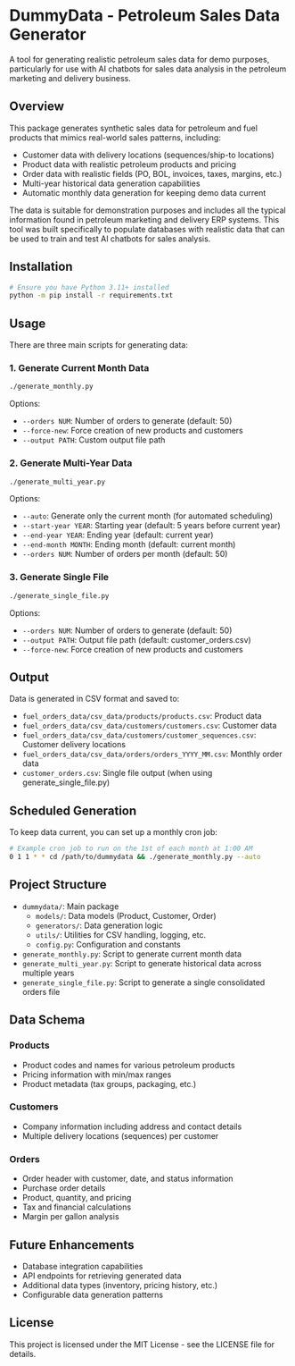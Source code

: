 # DummyData - Petroleum Sales Data Generator

A tool for generating realistic petroleum sales data for demo purposes, particularly for use with AI chatbots for sales data analysis in the petroleum marketing and delivery business.

## Overview

This package generates synthetic sales data for petroleum and fuel products that mimics real-world sales patterns, including:

- Customer data with delivery locations (sequences/ship-to locations)
- Product data with realistic petroleum products and pricing
- Order data with realistic fields (PO, BOL, invoices, taxes, margins, etc.)
- Multi-year historical data generation capabilities
- Automatic monthly data generation for keeping demo data current

The data is suitable for demonstration purposes and includes all the typical information found in petroleum marketing and delivery ERP systems. This tool was built specifically to populate databases with realistic data that can be used to train and test AI chatbots for sales analysis.

## Installation

```bash
# Ensure you have Python 3.11+ installed
python -m pip install -r requirements.txt
```

## Usage

There are three main scripts for generating data:

### 1. Generate Current Month Data

```bash
./generate_monthly.py
```

Options:
- `--orders NUM`: Number of orders to generate (default: 50)
- `--force-new`: Force creation of new products and customers
- `--output PATH`: Custom output file path

### 2. Generate Multi-Year Data

```bash
./generate_multi_year.py
```

Options:
- `--auto`: Generate only the current month (for automated scheduling)
- `--start-year YEAR`: Starting year (default: 5 years before current year)
- `--end-year YEAR`: Ending year (default: current year)
- `--end-month MONTH`: Ending month (default: current month)
- `--orders NUM`: Number of orders per month (default: 50)

### 3. Generate Single File

```bash
./generate_single_file.py
```

Options:
- `--orders NUM`: Number of orders to generate (default: 50)
- `--output PATH`: Output file path (default: customer_orders.csv)
- `--force-new`: Force creation of new products and customers

## Output

Data is generated in CSV format and saved to:

- `fuel_orders_data/csv_data/products/products.csv`: Product data
- `fuel_orders_data/csv_data/customers/customers.csv`: Customer data
- `fuel_orders_data/csv_data/customers/customer_sequences.csv`: Customer delivery locations
- `fuel_orders_data/csv_data/orders/orders_YYYY_MM.csv`: Monthly order data
- `customer_orders.csv`: Single file output (when using generate_single_file.py)

## Scheduled Generation

To keep data current, you can set up a monthly cron job:

```bash
# Example cron job to run on the 1st of each month at 1:00 AM
0 1 1 * * cd /path/to/dummydata && ./generate_monthly.py --auto
```

## Project Structure

- `dummydata/`: Main package
  - `models/`: Data models (Product, Customer, Order)
  - `generators/`: Data generation logic
  - `utils/`: Utilities for CSV handling, logging, etc.
  - `config.py`: Configuration and constants
- `generate_monthly.py`: Script to generate current month data
- `generate_multi_year.py`: Script to generate historical data across multiple years
- `generate_single_file.py`: Script to generate a single consolidated orders file

## Data Schema

### Products
- Product codes and names for various petroleum products
- Pricing information with min/max ranges
- Product metadata (tax groups, packaging, etc.)

### Customers
- Company information including address and contact details
- Multiple delivery locations (sequences) per customer

### Orders
- Order header with customer, date, and status information
- Purchase order details
- Product, quantity, and pricing
- Tax and financial calculations
- Margin per gallon analysis

## Future Enhancements

- Database integration capabilities
- API endpoints for retrieving generated data
- Additional data types (inventory, pricing history, etc.)
- Configurable data generation patterns

## License

This project is licensed under the MIT License - see the LICENSE file for details.